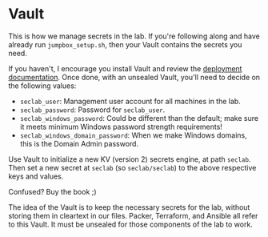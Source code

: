 # Vault

This is how we manage secrets in the lab. If you're following along and have already run `jumpbox_setup.sh`, then your Vault contains the secrets you need.

If you haven't, I encourage you install Vault and review the [deployment documentation](https://developer.hashicorp.com/vault/tutorials/getting-started/getting-started-deploy). Once done, with an unsealed Vault, you'll need to decide on the following values:

* `seclab_user`: Management user account for all machines in the lab.
* `seclab_password`: Password for `seclab_user`.
* `seclab_windows_password`: Could be different than the default; make sure it meets minimum Windows password strength requirements!
* `seclab_windows_domain_password`: When we make Windows domains, this is the Domain Admin password.

Use Vault to initialize a new KV (version 2) secrets engine, at path `seclab`. Then set a new secret at `seclab` (so `seclab/seclab`) to the above respective keys and values.

Confused? Buy the book ;)

The idea of the Vault is to keep the necessary secrets for the lab, without storing them in cleartext in our files. Packer, Terraform, and Ansible all refer to this Vault. It must be unsealed for those components of the lab to work.